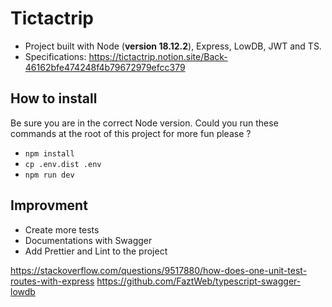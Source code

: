 # Tictactrip

- Project built with Node (<b>version 18.12.2</b>), Express, LowDB, JWT and TS.
- Specifications: https://tictactrip.notion.site/Back-46162bfe474248f4b79672979efcc379

## How to install 

Be sure you are in the correct Node version.
Could you run these commands at the root of this project for more fun please ?
- `npm install`
- `cp .env.dist .env`
- `npm run dev`

## Improvment

- Create more tests
- Documentations with Swagger
- Add Prettier and Lint to the project

https://stackoverflow.com/questions/9517880/how-does-one-unit-test-routes-with-express
https://github.com/FaztWeb/typescript-swagger-lowdb

